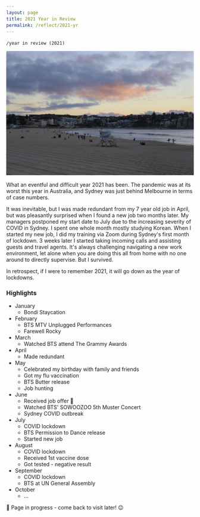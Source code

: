 ```yaml
---
layout: page
title: 2021 Year in Review
permalink: /reflect/2021-yr
---
```


`/year in review (2021)`


<img src="/assets/2021-01-bondi-1.jpg" alt="Bondi Beach during sunset">


What an eventful and difficult year 2021 has been. The pandemic was at its worst this year in Australia, and Sydney was just behind Melbourne in terms of case numbers. 

It was inevitable, but I was made redundant from my 7 year old job in April, but  was pleasantly surprised when I found a new job two months later. My managers postponed my start date to July due to the increasing severity of COVID in Sydney. I spent one whole month mostly studying Korean. When I started my new job, I did my training via Zoom during Sydney's first month of lockdown. 3 weeks later I started taking incoming calls and assisting guests and travel agents. It's always challenging navigating a new work environment, let alone when you are doing this all from home with no one around to directly supervise. But I survived. 

In retrospect, if I were to remember 2021, it will go down as the year of lockdowns. 


### Highlights

- January
  - Bondi Staycation
- February
  - BTS MTV Unplugged Performances
  - Farewell Rocky
- March
  - Watched BTS attend The Grammy Awards
- April
  - Made redundant
- May
  - Celebrated my birthday with family and friends
  - Got my flu vaccination
  - BTS Butter release
  - Job hunting
- June
  - Received job offer 🎉
  - Watched BTS' SOWOOZOO 5th Muster Concert
  - Sydney COVID outbreak
- July
  - COVID lockdown
  - BTS Permission to Dance release
  - Started new job
- August
  - COVID lockdown
  - Received 1st vaccine dose
  - Got tested - negative result
- September
  - COVID lockdown
  - BTS at UN General Assembly
- October
  - ...

🚧 Page in progress - come back to visit later! 😉 

<style>
  .wrapper {
    max-width: 58em;
  }
</style>
